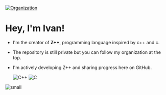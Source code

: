 [![Organization](https://img.shields.io/badge/Organization-zpp--lang-blue?style=for-the-badge&logo=github)](https://github.com/zpp-lang)
# Hey, I'm Ivan!

- I'm the creator of **Z++**, programming language inspired by c++ and c.
- The repository is still private but you can follow my organization at the top.
- I'm actively developing Z++ and sharing progress here on GitHub.

   ![C++](https://img.shields.io/badge/-C++-00599C?style=flat-square&logo=c%2B%2B&logoColor=white) ![C](https://img.shields.io/badge/-C-00599C?style=flat-square&logo=c&logoColor=white)
 
 ![small](https://github.com/user-attachments/assets/87cc8a22-da73-4e91-8b83-a04cbe2aa6fc) 
